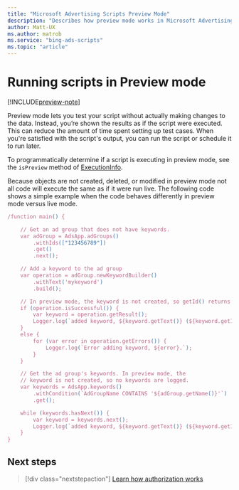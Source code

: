 ```yaml
---
title: "Microsoft Advertising Scripts Preview Mode"
description: "Describes how preview mode works in Microsoft Advertising Scripts."
author: Matt-UX
ms.author: matrob
ms.service: "bing-ads-scripts"
ms.topic: "article"
---
```


# Running scripts in Preview mode

[!INCLUDE[preview-note](../includes/preview-note.md)]

Preview mode lets you test your script without actually making changes to the data. Instead, you’re shown the results as if the script were executed. This can reduce the amount of time spent setting up test cases. When you're satisfied with the script's output, you can run the script or schedule it to run later.

<!--
Preview mode is specific to Microsoft Advertising components only. Calls to other services execute as normal. For example, if the script sends an email, the email is sent. The same is true for spreadsheet updates. 
-->

To programmatically determine if a script is executing in preview mode, see the `isPreview` method of [ExecutionInfo](../reference/ExecutionInfo.md).

Because objects are not created, deleted, or modified in preview mode not all code will execute the same as if it were run live. The following code shows a simple example when the code behaves differently in preview mode versus live mode.

```javascript
/function main() {

    // Get an ad group that does not have keywords.
    var adGroup = AdsApp.adGroups()
        .withIds(["123456789"])
        .get()
        .next();

    // Add a keyword to the ad group
    var operation = adGroup.newKeywordBuilder()
        .withText('mykeyword')
        .build();

    // In preview mode, the keyword is not created, so getId() returns -1.
    if (operation.isSuccessful()) {
        var keyword = operation.getResult();
        Logger.log(`added keyword, ${keyword.getText()} (${keyword.getId()})`);
    }
    else {
        for (var error in operation.getErrors()) {
            Logger.log(`Error adding keyword, ${error}.`);
        }
    }

    // Get the ad group's keywords. In preview mode, the
    // keyword is not created, so no keywords are logged.
    var keywords = AdsApp.keywords()
        .withCondition(`AdGroupName CONTAINS '${adGroup.getName()}'`)
        .get();

    while (keywords.hasNext()) {
        var keyword = keywords.next();
        Logger.log(`added keyword, ${keyword.getText()} (${keyword.getId()})`);
    }
}
```

## Next steps

> [!div class="nextstepaction"]
> [Learn how authorization works](./authorization.md)
